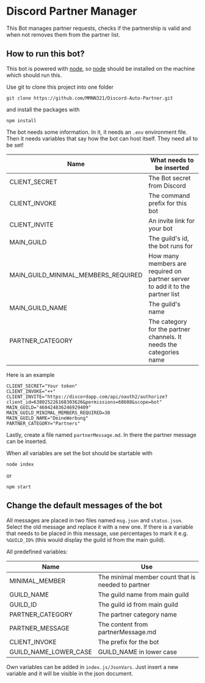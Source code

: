 # Discord Partner Manager

This Bot manages partner requests, checks if the partnership is valid and when not removes them from the partner list.

## How to run this bot?

This bot is powered with [node](https://nodejs.org/en/), so [node](https://nodejs.org/en/) should be installed on the machine which should run this.

Use git to clone this project into one folder
```
git clone https://github.com/MMNN321/Discord-Auto-Partner.git
```
and install the packages with
```
npm install
```

The bot needs some information. In it, it needs an ``.env`` environment file.
Then it needs variables that say how the bot can host itself. They need all to be set!


| Name                                | What needs to be inserted                                                     |
| ----------------------------------- | ----------------------------------------------------------------------------- |
| CLIENT_SECRET                       | The Bot secret from Discord                                                   |
| CLIENT_INVOKE                       | The command prefix for this bot                                               |
| CLIENT_INVITE                       | An invite link for your bot                                                   |
| MAIN_GUILD                          | The guild's id, the bot runs for                                              |
| MAIN_GUILD_MINIMAL_MEMBERS_REQUIRED | How many members are required on partner server to add it to the partner list |
| MAIN_GUILD_NAME                     | The guild's name                                                              |
| PARTNER_CATEGORY                    | The category for the partner channels. It needs the categories name           |

Here is an example
```
CLIENT_SECRET="Your token"
CLIENT_INVOKE="++"
CLIENT_INVITE="https://discordapp.com/api/oauth2/authorize?client_id=638025226168303626&permissions=68608&scope=bot"
MAIN_GUILD="460424836246929409"
MAIN_GUILD_MINIMAL_MEMBERS_REQUIRED=30
MAIN_GUILD_NAME="DeineWerbung"
PARTNER_CATEGORY="Partners"
```

Lastly, create a file named ``partnerMessage.md``. In there the partner message can be inserted.

When all variables are set the bot should be startable with
```
node index
```
or
```
npm start
``` 

## Change the default messages of the bot
All messages are placed in two files named ``msg.json`` and ``status.json``. Select the old message and replace it with a new one. If there is a variable
that needs to be placed in this message, use percentages to mark it e.g. ``%GUILD_ID%`` (this would display the guild id from the main guild).

All predefined variables:

|Name  |Use  |
|---------|---------|
|MINIMAL_MEMBER     | The minimal member count that is needed to partner        |
|GUILD_NAME     | The guild name from main guild        |
|GUILD_ID     | The guild id from main guild        |
|PARTNER_CATEGORY     | The partner category name        |
|PARTNER_MESSAGE     | The content from partnerMessage.md        |
|CLIENT_INVOKE     | The prefix for the bot        |
|GUILD_NAME_LOWER_CASE     | GUILD_NAME in lower case        |

Own variables can be added in ``index.js/JsonVars``. Just insert a new variable and it will be visible in the json document.